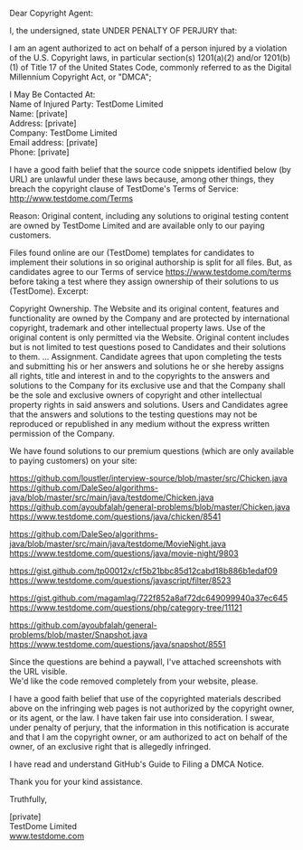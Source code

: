 Dear Copyright Agent:

I, the undersigned, state UNDER PENALTY OF PERJURY that:

I am an agent authorized to act on behalf of a person injured by a
violation of the U.S. Copyright laws, in particular section(s) 1201(a)(2)
and/or 1201(b)(1) of Title 17 of the United States Code, commonly referred
to as the Digital Millennium Copyright Act, or "DMCA";

I May Be Contacted At:  
Name of Injured Party: TestDome Limited  
Name: [private]  
Address: [private]  
Company: TestDome Limited  
Email address: [private]  
Phone: [private]

I have a good faith belief that the source code snippets identified below
(by URL) are unlawful under these laws because, among other things, they
breach the copyright clause of TestDome's Terms of Service:
http://www.testdome.com/Terms

Reason:
Original content, including any solutions to original testing content are
owned by TestDome Limited and are available only to our paying customers.

Files found online are our (TestDome) templates for candidates to implement
their solutions in so original authorship is split for all files. But, as
candidates agree to our Terms of service
<https://www.testdome.com/terms> before
taking a test where they assign ownership of their solutions to us
(TestDome). Excerpt:

Copyright
Ownership. The Website and its original content, features and functionality
are owned by the Company and are protected by international copyright,
trademark and other intellectual property laws. Use of the original content
is only permitted via the Website. Original content includes but is not
limited to test questions posed to Candidates and their solutions to them.
...
Assignment. Candidate agrees that upon completing the tests and submitting
his or her answers and solutions he or she hereby assigns all rights, title
and interest in and to the copyrights to the answers and solutions to the
Company for its exclusive use and that the Company shall be the sole and
exclusive owners of copyright and other intellectual property rights in
said answers and solutions. Users and Candidates agree that the answers and
solutions to the testing questions may not be reproduced or republished in
any medium without the express written permission of the Company.

We have found solutions to our premium questions (which are only available
to paying customers) on your site:

https://github.com/loustler/interview-source/blob/master/src/Chicken.java  
https://github.com/DaleSeo/algorithms-java/blob/master/src/main/java/testdome/Chicken.java  
https://github.com/ayoubfalah/general-problems/blob/master/Chicken.java  
https://www.testdome.com/questions/java/chicken/8541  

https://github.com/DaleSeo/algorithms-java/blob/master/src/main/java/testdome/MovieNight.java  
https://www.testdome.com/questions/java/movie-night/9803  

https://gist.github.com/tp00012x/cf5b21bbc85d12cabd18b886b1edaf09  
https://www.testdome.com/questions/javascript/filter/8523  

https://gist.github.com/magamlag/722f852a8af72dc649099940a37ec645  
https://www.testdome.com/questions/php/category-tree/11121  

https://github.com/ayoubfalah/general-problems/blob/master/Snapshot.java  
https://www.testdome.com/questions/java/snapshot/8551  

Since the questions are behind a paywall, I've attached screenshots with
the URL visible.  
We'd like the code removed completely from your website, please.

I have a good faith belief that use of the copyrighted materials described
above on the infringing web pages is not authorized by the copyright owner,
or its agent, or the law. I have taken fair use into consideration.
I swear, under penalty of perjury, that the information in this
notification is accurate and that I am the copyright owner, or am
authorized to act on behalf of the owner, of an exclusive right that is
allegedly infringed.

I have read and understand GitHub's Guide to Filing a DMCA Notice.  

Thank you for your kind assistance.  

Truthfully,  

[private]  
TestDome Limited  
www.testdome.com  
